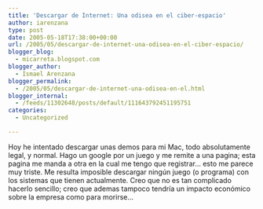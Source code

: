 ```yaml
---
title: 'Descargar de Internet: Una odisea en el ciber-espacio'
author: iarenzana
type: post
date: 2005-05-18T17:38:00+00:00
url: /2005/05/descargar-de-internet-una-odisea-en-el-ciber-espacio/
blogger_blog:
  - micarreta.blogspot.com
blogger_author:
  - Ismael Arenzana
blogger_permalink:
  - /2005/05/descargar-de-internet-una-odisea-en-el.html
blogger_internal:
  - /feeds/11302648/posts/default/111643792451195751
categories:
  - Uncategorized

---
```

Hoy he intentado descargar unas demos para mi Mac, todo absolutamente legal, y normal. Hago un google por un juego y me remite a una pagina; esta pagina me manda a otra en la cual me tengo que registrar&#8230; esto me parece muy triste. Me resulta imposible descargar ning&#x00fa;n juego (o programa) con los sistemas que tienen actualmente. Creo que no es tan complicado hacerlo sencillo; creo que ademas tampoco tendr&#x00ed;a un impacto econ&#x00f3;mico sobre la empresa como para morirse&#8230;